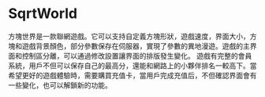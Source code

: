# SqrtWorld
方塊世界是一款聯網遊戲。它可以支持自定義方塊形狀，遊戲速度，界面大小，方塊和遊戲背景顏色，部分參數保存在伺服器，實現了參數的異地漫遊。遊戲的主界面和控制區分離，可以通過修改設置讓界面的排版發生變化。
遊戲有完整的會員系統，用戶不但可以保存自己的最高分，還能和網路上的小夥伴排名一較高下。當希望更好的遊戲體驗時，需要購買充值卡，當用戶完成充值后，不但確認界面會有一些變化，也可以解鎖新的功能。
